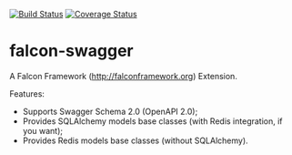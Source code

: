 [![Build Status](https://travis-ci.org/dutradda/falcon-swagger.svg?branch=master)](https://travis-ci.org/dutradda/falcon-swagger)
[![Coverage Status](https://coveralls.io/repos/github/dutradda/falcon-swagger/badge.svg?branch=master)](https://coveralls.io/github/dutradda/falcon-swagger?branch=master)

# falcon-swagger
A Falcon Framework (http://falconframework.org) Extension.

Features:
- Supports Swagger Schema 2.0 (OpenAPI 2.0);
- Provides SQLAlchemy models base classes (with Redis integration, if you want);
- Provides Redis models base classes (without SQLAlchemy).
